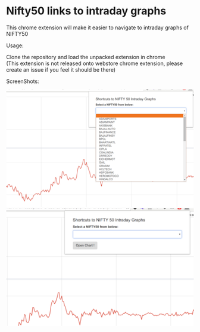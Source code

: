 # Nifty50 links to intraday graphs

This chrome extension will make it easier to navigate to intraday graphs of NIFTY50

Usage:

Clone the repository and load the unpacked extension in chrome  
(This extension is not released onto webstore chrome extension, please create an issue if you feel it should be there)


ScreenShots:

![image one](meta/one.png)  
![image two](meta/two.png)  